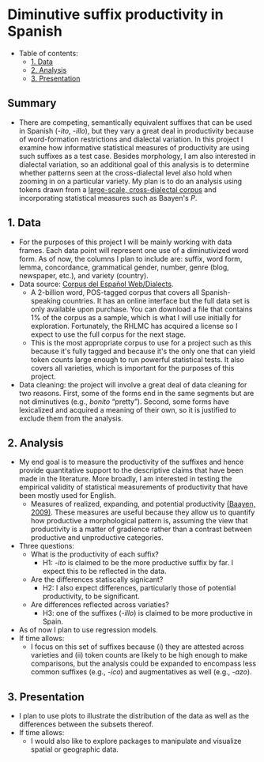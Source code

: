 # Diminutive suffix productivity in Spanish

- Table of contents:
  - [1. Data](#1-Data)
  - [2. Analysis](#2-Analysis)
  - [3. Presentation](#3-Presentation)

## Summary

- There are competing, semantically equivalent suffixes that can be used in Spanish (*-ito*, *-illo*), but they vary a great deal in productivity because of word-formation restrictions and dialectal variation. In this project I examine how informative statistical measures of productivity are using such suffixes as a test case. Besides morphology, I am also interested in dialectal variation, so an additional goal of this analysis is to determine whether patterns seen at the cross-dialectal level also hold when zooming in on a particular variety. My plan is to do an analysis using tokens drawn from a [large-scale, cross-dialectal corpus](https://www.corpusdelespanol.org/) and incorporating statistical measures such as Baayen's *P*.

## 1. Data
- For the purposes of this project I will be mainly working with data frames. Each data point will represent one use of a diminutivized word form. As of now, the columns I plan to include are: suffix, word form, lemma, concordance, grammatical gender, number, genre (blog, newspaper, etc.), and variety (country).
- Data source: [Corpus del Español Web/Dialects](https://www.corpusdelespanol.org/web-dial/).
  - A 2-billion word, POS-tagged corpus that covers all Spanish-speaking countries. It has an online interface but the full data set is only available upon purchase. You can download a file that contains 1% of the corpus as a sample, which is what I will use initially for exploration. Fortunately, the RHLMC has acquired a license so I expect to use the full corpus for the next stage.  
  - This is the most appropriate corpus to use for a project such as this because it's fully tagged and because it's the only one that can yield token counts large enough to run powerful statistical tests. It also covers all varieties, which is important for the purposes of this project.
- Data cleaning: the project will involve a great deal of data cleaning for two reasons. First, some of the forms end in the same segments but are not diminutives (e.g., *bonito* “pretty”).  Second, some forms have lexicalized and acquired a meaning of their own, so it is justified to exclude them from the analysis.

## 2. Analysis
- My end goal is to measure the productivity of the suffixes and hence provide quantitative support to the descriptive claims that have been made in the literature. More broadly, I am interested in testing the empirical validity of statistical measurements of productivity that have been mostly used for English.
  -  Measures of realized, expanding, and potential productivity [(Baayen, 2009)](https://www.degruyter.com/view/books/9783110213881.2/9783110213881.2.899/9783110213881.2.899.xml). These measures are useful because they allow us to quantify how productive a morphological pattern is, assuming the view that productivity is a matter of gradience rather than a contrast between productive and unproductive categories.
- Three questions:
  - What is the productivity of each suffix?
    - H1: *-ito* is claimed to be the more productive suffix by far. I expect this to be reflected in the data.
  - Are the differences statiscally signicant?
    - H2: I also expect differences, particularly those of potential productivity, to be significant.
  - Are differences reflected across variaties?
    - H3: one of the suffixes (*-illo*) is claimed to be more productive in Spain.
- As of now I plan to use regression models.
- If time allows:
  - I focus on this set of suffixes because (i) they are attested across varieties and (ii) token counts are likely to be high enough to make comparisons, but the analysis could be expanded to encompass less common suffixes (e.g., *-ico*) and augmentatives as well (e.g., *-azo*).

## 3. Presentation
- I plan to use plots to illustrate the distribution of the data as well as the differences between the subsets thereof.
- If time allows:
  - I would also like to explore packages to manipulate and visualize  spatial or geographic data.

